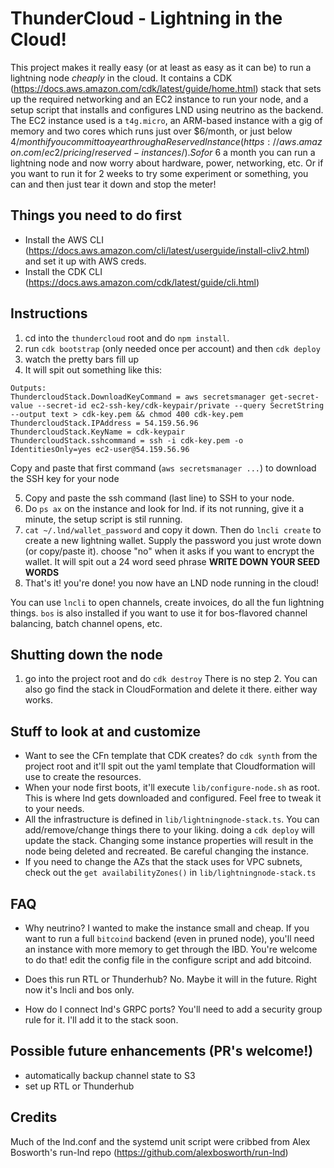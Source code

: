 # ThunderCloud - Lightning in the Cloud!
This project makes it really easy (or at least as easy as it can be) to run a lightning node *cheaply* in the cloud. It contains a CDK (https://docs.aws.amazon.com/cdk/latest/guide/home.html) stack that sets up the required networking and an EC2 instance to run your node, and a setup script that installs and configures LND using neutrino as the backend. The EC2 instance used is a `t4g.micro`, an ARM-based instance with a gig of memory and two cores which runs just over $6/month, or just below $4/month if you commit to a year through a Reserved Instance (https://aws.amazon.com/ec2/pricing/reserved-instances/). So for ~$6 a month you can run a lightning node and now worry about hardware, power, networking, etc. Or if you want to run it for 2 weeks to try some experiment or something, you can and then just tear it down and stop the meter!

## Things you need to do first
- Install the AWS CLI (https://docs.aws.amazon.com/cli/latest/userguide/install-cliv2.html) and set it up with AWS creds.
- Install the CDK CLI (https://docs.aws.amazon.com/cdk/latest/guide/cli.html)

## Instructions
1. cd into the `thundercloud` root and do `npm install`.
2. run `cdk bootstrap` (only needed once per account) and then `cdk deploy`
3. watch the pretty bars fill up
4. It will spit out something like this:
```
Outputs:
ThundercloudStack.DownloadKeyCommand = aws secretsmanager get-secret-value --secret-id ec2-ssh-key/cdk-keypair/private --query SecretString --output text > cdk-key.pem && chmod 400 cdk-key.pem
ThundercloudStack.IPAddress = 54.159.56.96
ThundercloudStack.KeyName = cdk-keypair
ThundercloudStack.sshcommand = ssh -i cdk-key.pem -o IdentitiesOnly=yes ec2-user@54.159.56.96
```
Copy and paste that first command (`aws secretsmanager ...`) to download the SSH key for your node

5. Copy and paste the ssh command (last line) to SSH to your node. 
6. Do `ps ax` on the instance and look for lnd. if its not running, give it a minute, the setup script is stil running. 
7. `cat ~/.lnd/wallet_password` and copy it down. Then do `lncli create` to create a new lightning wallet. Supply the password you just wrote down (or copy/paste it). choose "no" when it asks if you want to encrypt the wallet. It will spit out a 24 word seed phrase **WRITE DOWN YOUR SEED WORDS**
8. That's it! you're done! you now have an LND node running in the cloud!

You can use `lncli` to open channels, create invoices, do all the fun lightning things. `bos` is also installed if you want to use it for bos-flavored channel balancing, batch channel opens, etc.

## Shutting down the node
1. go into the project root and do `cdk destroy`
There is no step 2. You can also go find the stack in CloudFormation and delete it there. either way works.

## Stuff to look at and customize
- Want to see the CFn template that CDK creates? do `cdk synth` from the project root and it'll spit out the yaml template that Cloudformation will use to create the resources.
- When your node first boots, it'll execute `lib/configure-node.sh` as root. This is where lnd gets downloaded and configured. Feel free to tweak it to your needs.
- All the infrastructure is defined in `lib/lightningnode-stack.ts`. You can add/remove/change things there to your liking. doing a `cdk deploy` will update the stack. Changing some instance properties will result in the node being deleted and recreated. Be careful changing the instance.
- If you need to change the AZs that the stack uses for VPC subnets, check out the `get availabilityZones()` in `lib/lightningnode-stack.ts`

## FAQ
- Why neutrino?
I wanted to make the instance small and cheap. If you want to run a full `bitcoind` backend (even in pruned node), you'll need an instance with more memory to get through the IBD. You're welcome to do that! edit the config file in the configure script and add bitcoind. 

- Does this run RTL or Thunderhub?
No. Maybe it will in the future. Right now it's lncli and bos only.

- How do I connect lnd's GRPC ports?
You'll need to add a security group rule for it. I'll add it to the stack soon.

## Possible future enhancements (PR's welcome!)
- automatically backup channel state to S3
- set up RTL or Thunderhub

## Credits
Much of the lnd.conf and the systemd unit script were cribbed from Alex Bosworth's run-lnd repo (https://github.com/alexbosworth/run-lnd)